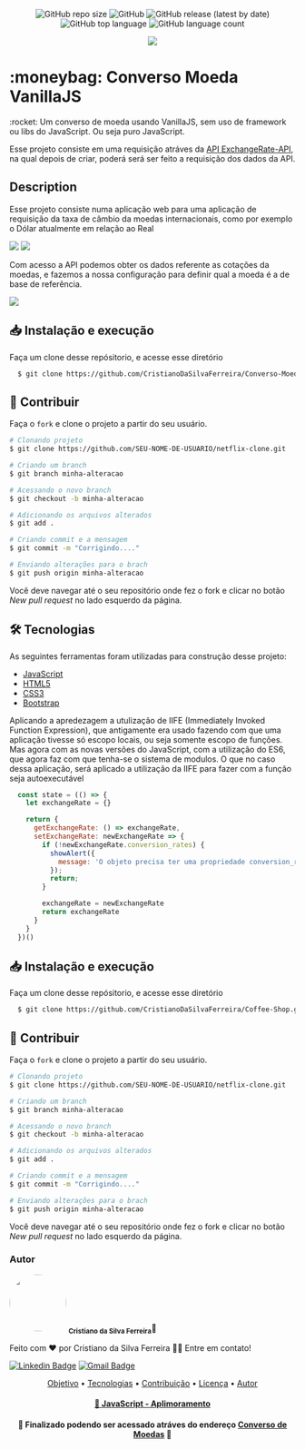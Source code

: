 <p align="center">
  <img alt="GitHub repo size" src="https://img.shields.io/github/repo-size/CristianoDaSilvaFerreira/Converso-Moeda-VanillaJS?style=plastic"> <img alt="GitHub" src="https://img.shields.io/github/license/CristianoDaSilvaFerreira/Converso-Moeda-VanillaJS"> <img alt="GitHub release (latest by date)" src="https://img.shields.io/github/v/release/CristianoDaSilvaFerreira/Converso-Moeda-VanillaJS"> <img alt="GitHub top language" src="https://img.shields.io/github/languages/top/CristianoDaSilvaFerreira/Converso-Moeda-VanillaJS"> <img alt="GitHub language count" src="https://img.shields.io/github/languages/count/CristianoDaSilvaFerreira/Converso-Moeda-VanillaJS">
</p>

<p align="center">
 <img src="https://img.shields.io/static/v1?label=Deveoper&message=CristianoFerreira&color=7159c1&style=for-the-badge&logo=ghost"/>
</p>


<h1>:moneybag: Converso Moeda VanillaJS</h1>

<p>:rocket: Um converso de moeda usando VanillaJS, sem uso de framework ou libs do JavaScript. Ou seja puro JavaScript.</p>


<p>Esse projeto consiste em uma requisição atráves da <a href="https://www.exchangerate-api.com/" target="_blank">API ExchangeRate-API</a>, na qual depois de criar, poderá será ser feito a requisição dos dados da API. 
  
<h2>Description</h2>
<p>Esse projeto consiste numa aplicação web para uma aplicação de requisição da taxa de câmbio da moedas internacionais, como por exemplo o Dólar atualmente em relação ao Real</p>
<img src="https://user-images.githubusercontent.com/68359459/142724197-c4faa4ba-6324-4974-b2a8-16ffbd40534f.png">

<img src="https://user-images.githubusercontent.com/68359459/142711129-d79b52f7-c46d-4cd5-aa85-b3c261dad558.png">


<p>Com acesso a API podemos obter os dados referente as cotações da moedas, e fazemos a nossa configuração para definir qual a moeda é a de base de referência.</p>
<img src="https://user-images.githubusercontent.com/68359459/129281094-c64baf35-32d9-42e4-89bd-a0d63309353e.png">


## 📥 Instalação e execução
Faça um clone desse repósitorio, e acesse esse diretório
```bash
  $ git clone https://github.com/CristianoDaSilvaFerreira/Converso-Moeda-VanillaJS.git
```

## :muscle: Contribuir

Faça o `fork` e clone o projeto a partir do seu usuário.

```bash
# Clonando projeto
$ git clone https://github.com/SEU-NOME-DE-USUARIO/netflix-clone.git

# Criando um branch
$ git branch minha-alteracao

# Acessando o novo branch
$ git checkout -b minha-alteracao

# Adicionando os arquivos alterados
$ git add .

# Criando commit e a mensagem
$ git commit -m "Corrigindo...."

# Enviando alterações para o brach
$ git push origin minha-alteracao
```
Você deve navegar até o seu repositório onde fez o fork e clicar no botão *New pull request* no lado esquerdo da página.

<h2>🛠 Tecnologias</h3>
As seguintes ferramentas foram utilizadas para construção desse projeto:
<ul>
	<li><a href="https://developer.mozilla.org/pt-BR/docs/Web/JavaScript">JavaScript</a> </li>
	<li><a href="https://www.w3schools.com/html/">HTML5</a></li>
	<li><a href="https://www.w3schools.com/css/">CSS3</a></li>
	<li><a href="https://getbootstrap.com/">Bootstrap</a></li>
</ul>
 


<p>Aplicando a apredezagem a utulização de IIFE (Immediately Invoked Function Expression), que antigamente era usado fazendo com que uma aplicação tivesse só escopo locais, ou seja somente escopo de funções. Mas agora com as novas versões do JavaScript, com a utilização do ES6, que agora faz com que tenha-se o sistema de modulos. O que no caso dessa aplicação, será aplicado a utilização da IIFE para fazer com a função seja autoexecutável</p>

~~~javascript
  const state = (() => {
    let exchangeRate = {}

    return {
      getExchangeRate: () => exchangeRate,
      setExchangeRate: newExchangeRate => {
        if (!newExchangeRate.conversion_rates) {
          showAlert({ 
            message: 'O objeto precisa ter uma propriedade conversion_rates' 
          });
          return;
        }

        exchangeRate = newExchangeRate
        return exchangeRate
      }
    }
  })()
~~~

## 📥 Instalação e execução
Faça um clone desse repósitorio, e acesse esse diretório
```bash
  $ git clone https://github.com/CristianoDaSilvaFerreira/Coffee-Shop.git
```

## :muscle: Contribuir

Faça o `fork` e clone o projeto a partir do seu usuário.

```bash
# Clonando projeto
$ git clone https://github.com/SEU-NOME-DE-USUARIO/netflix-clone.git

# Criando um branch
$ git branch minha-alteracao

# Acessando o novo branch
$ git checkout -b minha-alteracao

# Adicionando os arquivos alterados
$ git add .

# Criando commit e a mensagem
$ git commit -m "Corrigindo...."

# Enviando alterações para o brach
$ git push origin minha-alteracao
```
Você deve navegar até o seu repositório onde fez o fork e clicar no botão *New pull request* no lado esquerdo da página.

 
<h3> Autor </h3>

<a>
 <img style="border-radius: 50%;" src="https://user-images.githubusercontent.com/68359459/128278200-0cba229d-615d-410c-8800-ef09d0367c35.jpg" width="100px;" alt=""/>
 <sub><b>Cristiano da Silva Ferreira</b></sub></a>🚀


<p>Feito com ❤️ por Cristiano da Silva Ferreira 👋🏽 Entre em contato!</p>

[![Linkedin Badge](https://img.shields.io/badge/-Cristiano-blue?style=flat-square&logo=Linkedin&logoColor=white&link=https://www.linkedin.com/in/cristiano-da-silva-ferreira/)](https://www.linkedin.com/in/cristiano-da-silva-ferreira/) 
[![Gmail Badge](https://img.shields.io/badge/-cristianodevsystemo@gmail.com-c14438?style=flat-square&logo=Gmail&logoColor=white&link=mailto:cristianodevsysten@gmail.com)](mailto:cristianodevsystem@gmail.com)


<p align="center">
 <a href="#objetivo">Objetivo</a> •
 <a href="#tecnologias">Tecnologias</a> • 
 <a href="#contribuicao">Contribuição</a> • 
 <a href="#licenc-a">Licença</a> • 
 <a href="#autor">Autor</a>
</p>

<h4 align="center">
    <a href="https://developer.mozilla.org/pt-BR/docs/Web/JavaScript">🔗 JavaScript - Aplimoramento</a>
</h4>


<h4 align="center"> 
	🚧  Finalizado podendo ser acessado atráves do endereço <a href="https://cristianodasilvaferreira.github.io/Converso-Moeda-VanillaJS/">Converso de Moedas</a>  🚧
</h4>





